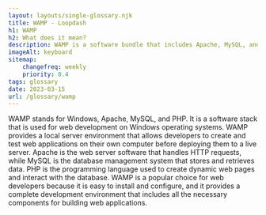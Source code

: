 ```yaml
--- 
layout: layouts/single-glossary.njk
title: WAMP - Loopdash
h1: WAMP
h2: What does it mean?
description: WAMP is a software bundle that includes Apache, MySQL, and PHP, which allows developers to easily set up a local server environment for developing and testing WordPress websites.
imageAlt: keyboard
sitemap:
	changefreq: weekly
	priority: 0.4
tags: glossary
date: 2023-03-15
url: /glossary/wamp
---
```


WAMP stands for Windows, Apache, MySQL, and PHP. It is a software stack that is used for web development on Windows operating systems. WAMP provides a local server environment that allows developers to create and test web applications on their own computer before deploying them to a live server. Apache is the web server software that handles HTTP requests, while MySQL is the database management system that stores and retrieves data. PHP is the programming language used to create dynamic web pages and interact with the database. WAMP is a popular choice for web developers because it is easy to install and configure, and it provides a complete development environment that includes all the necessary components for building web applications.
